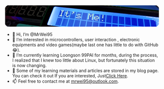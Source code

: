 ![It's ME !](itsme.png)
- 👋 Hi, I’m @MrWei95
- 👀 I’m interested in microcontrollers, user interaction , electronic equipments and video games(maybe last one has little to do with GitHub😂).
- 🌱 I’m currently learning Loongson 99PAI for months, during the process, I realized that I knew too little about Linux, but fortunately this situation is now changing.
- 📖 Some of my learning materials and articles are stored in my blog page. You can check it out If you are interested, Just[Click Here](https://mrwei95.github.io/).
- 📫 Feel free to contact me at mrwei95@outlook.com.
<!---
MrWei95/MrWei95 is a ✨ special ✨ repository because its `README.md` (this file) appears on your GitHub profile.
You can click the Preview link to take a look at your changes.
--->
